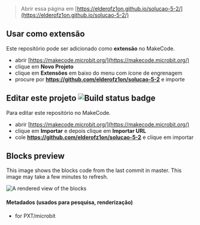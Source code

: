 
> Abrir essa página em [https://elderofz1on.github.io/solucao-5-2/](https://elderofz1on.github.io/solucao-5-2/)

## Usar como extensão

Este repositório pode ser adicionado como **extensão** no MakeCode.

* abrir [https://makecode.microbit.org/](https://makecode.microbit.org/)
* clique em **Novo Projeto**
* clique em **Extensões** em baixo do menu com ícone de engrenagem
* procure por **https://github.com/elderofz1on/solucao-5-2** e importe

## Editar este projeto ![Build status badge](https://github.com/elderofz1on/solucao-5-2/workflows/MakeCode/badge.svg)

Para editar este repositório no MakeCode.

* abrir [https://makecode.microbit.org/](https://makecode.microbit.org/)
* clique em **Importar** e depois clique em **Importar URL**
* cole **https://github.com/elderofz1on/solucao-5-2** e clique em importar

## Blocks preview

This image shows the blocks code from the last commit in master.
This image may take a few minutes to refresh.

![A rendered view of the blocks](https://github.com/elderofz1on/solucao-5-2/raw/master/.github/makecode/blocks.png)

#### Metadados (usados para pesquisa, renderização)

* for PXT/microbit
<script src="https://makecode.com/gh-pages-embed.js"></script><script>makeCodeRender("{{ site.makecode.home_url }}", "{{ site.github.owner_name }}/{{ site.github.repository_name }}");</script>
